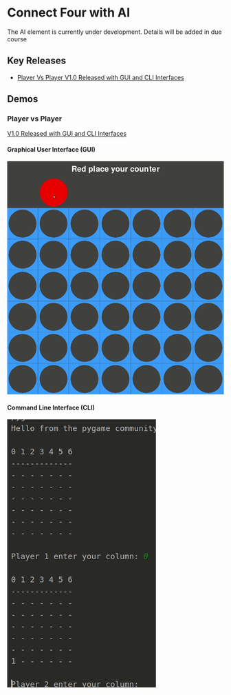 # Connect Four with AI

The AI element is currently under development.
Details will be added in due course

## Key Releases
* [Player Vs Player V1.0 Released with GUI and CLI Interfaces](https://github.com/maw101/ConnectFourAI/releases/tag/PvP-V1.0)


## Demos
### Player vs Player
[V1.0 Released with GUI and CLI Interfaces](https://github.com/maw101/ConnectFourAI/releases/tag/PvP-V1.0)
#### Graphical User Interface (GUI)
![](player_vs_player_gui_demo.gif)

#### Command Line Interface (CLI)
![](player_vs_player_cli_demo.gif)
